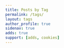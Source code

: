 ```yaml
---
title: Posts by Tag
permalink: /tags/
layout: tags
author_profile: true
sidenav: true
adds: true
support: [adds, cookies]
---
```

